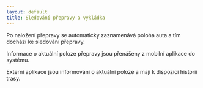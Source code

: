 ```yaml
---
layout: default
title: Sledování přepravy a vykládka
---
```


Po naložení přepravy se automaticky zaznamenává poloha auta a tím dochází ke sledování přepravy.

Informace o aktuální poloze přepravy jsou přenášeny z mobilní aplikace do systému.

Externí aplikace jsou informováni o aktuální poloze a mají k dispozici historii trasy.
